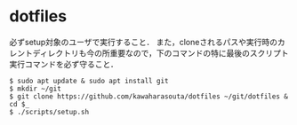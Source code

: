 # dotfiles

必ずsetup対象のユーザで実行すること．
また，cloneされるパスや実行時のカレントディレクトリも今の所重要なので，下のコマンドの特に最後のスクリプト実行コマンドを必ず守ること．

```
$ sudo apt update & sudo apt install git 
$ mkdir ~/git
$ git clone https://github.com/kawaharasouta/dotfiles ~/git/dotfiles & cd $_
$ ./scripts/setup.sh
```
